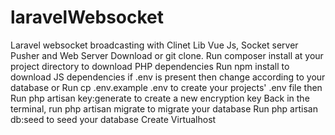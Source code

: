 # laravelWebsocket
Laravel websocket broadcasting with Clinet Lib Vue Js, 
Socket server Pusher and Web Server  Download or git clone. 
Run composer install at your project directory to download PHP dependencies
Run npm install to download JS dependencies if .env is present then change according to your database 
or Run cp .env.example .env to create your projects' .env file 
then Run php artisan key:generate to create a new encryption key Back in the terminal, 
run php artisan migrate to migrate your database Run php artisan db:seed to seed your database Create Virtualhost 
